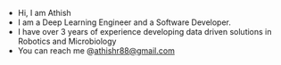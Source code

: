 - Hi, I am Athish 
- I am a Deep Learning Engineer and a Software Developer.
- I have over 3 years of experience developing data driven solutions in Robotics and Microbiology
- You can reach me @athishr88@gmail.com


